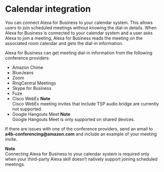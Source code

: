 # Calendar integration<a name="calendar-integration"></a>



You can connect Alexa for Business to your calendar system\. This allows users to join scheduled meetings without knowing the dial\-in details\. When Alexa for Business is connected to your calendar system and a user asks Alexa to join a meeting, Alexa for Business reads the meeting on the associated room calendar and gets the dial\-in information\. 

Alexa for Business can get meeting dial\-in information from the following conference providers:
+ Amazon Chime
+ BlueJeans
+ Zoom
+ RingCentral Meetings
+ Skype for Business
+ Fuze
+ Cisco WebEx
**Note**  
Cisco WebEx meeting invites that include TSP audio bridge are currently not supported\.
+ Google Hangouts Meet
**Note**  
Google Hangouts Meet is only supported on shared devices\.

If there are issues with one of the conference providers, send an email to **a4b\-conferencing@amazon\.com** and include an example of your meeting invite\. 

**Note**  
Connecting Alexa for Business to your calendar system is required only when your third\-party Alexa skill doesn’t natively support joining scheduled meetings\.